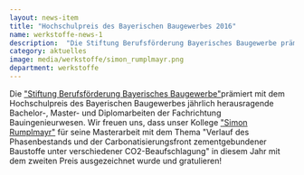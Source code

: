 ```yaml
---
layout: news-item
title: "Hochschulpreis des Bayerischen Baugewerbes 2016"
name: werkstoffe-news-1
description:  "Die Stiftung Berufsförderung Bayerisches Baugewerbe prämiert mit dem Hochschulpreis des Bayerischen Baugewerbes jährlich herausragende Bachelor-, Master- und Diplomarbeiten der Fachrichtung Bauingenieurwesen."
category: aktuelles
image: media/werkstoffe/simon_rumplmayr.png
department: werkstoffe
---
```


Die <a href="https://www.lbb-bayern.de/home.html">"Stiftung Berufsförderung Bayerisches Baugewerbe"</a>prämiert mit dem Hochschulpreis des Bayerischen Baugewerbes jährlich herausragende Bachelor-, Master- und Diplomarbeiten der Fachrichtung Bauingenieurwesen. Wir freuen uns, dass unser Kollege  <a href="mailto:simon.rumplmayr@unibw.de">"Simon Rumplmayr"</a> für seine Masterarbeit mit dem Thema "Verlauf des Phasenbestands und der Carbonatisierungsfront zementgebundener Baustoffe unter verschiedener CO2-Beaufschlagung" in diesem Jahr mit dem zweiten Preis ausgezeichnet wurde und gratulieren!

